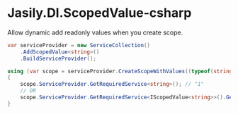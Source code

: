 # Jasily.DI.ScopedValue-csharp

Allow dynamic add readonly values when you create scope.

``` cs
var serviceProvider = new ServiceCollection()
    .AddScopedValue<string>()
    .BuildServiceProvider();

using (var scope = serviceProvider.CreateScopeWithValues((typeof(string), "1")))
{
    scope.ServiceProvider.GetRequiredService<string>(); // "1"
    // OR
    scope.ServiceProvider.GetRequiredService<IScopedValue<string>>().GetValue(); // "1"
}
```

